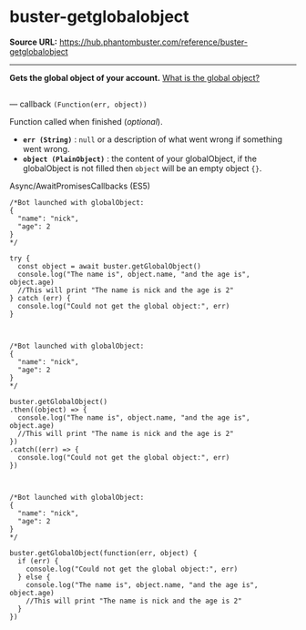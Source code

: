 # buster-getglobalobject

**Source URL:** https://hub.phantombuster.com/reference/buster-getglobalobject

---

**Gets the global object of your account.** [What is the global object?](/docs/the-agent-and-global-object)

## 

— callback `(Function(err, object))`

Function called when finished (_optional_).

  * **`err (String)`** : `null` or a description of what went wrong if something went wrong.
  * **`object (PlainObject)`** : the content of your globalObject, if the globalObject is not filled then `object` will be an empty object `{}`.



Async/AwaitPromisesCallbacks (ES5)
    
    
    /*Bot launched with globalObject:
    {
      "name": "nick",
      "age": 2 
    }
    */
    
    try {
      const object = await buster.getGlobalObject()
      console.log("The name is", object.name, "and the age is", object.age)
      //This will print "The name is nick and the age is 2"
    } catch (err) {
      console.log("Could not get the global object:", err)
    }
    
    
    
    /*Bot launched with globalObject:
    {
      "name": "nick",
      "age": 2 
    }
    */
    
    buster.getGlobalObject()
    .then((object) => {
      console.log("The name is", object.name, "and the age is", object.age)
      //This will print "The name is nick and the age is 2"
    })
    .catch((err) => {
      console.log("Could not get the global object:", err)
    })
    
    
    
    /*Bot launched with globalObject:
    {
      "name": "nick",
      "age": 2 
    }
    */
    
    buster.getGlobalObject(function(err, object) {
      if (err) {
        console.log("Could not get the global object:", err)
      } else {
        console.log("The name is", object.name, "and the age is", object.age)
        //This will print "The name is nick and the age is 2"
      }
    })